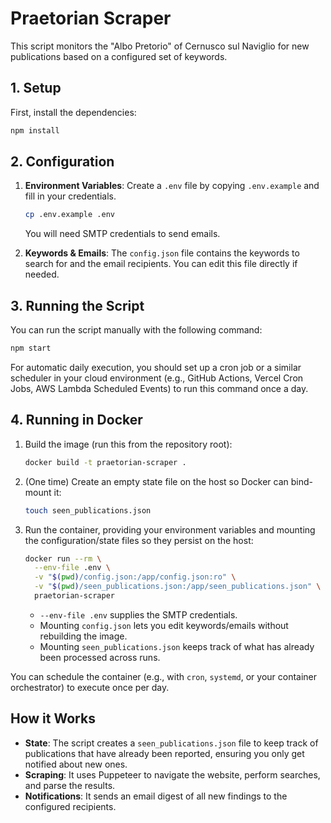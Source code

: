# Praetorian Scraper

This script monitors the "Albo Pretorio" of Cernusco sul Naviglio for new publications based on a configured set of keywords.

## 1. Setup

First, install the dependencies:

```bash
npm install
```

## 2. Configuration

1.  **Environment Variables**: Create a `.env` file by copying `.env.example` and fill in your credentials.
    ```bash
    cp .env.example .env
    ```
    You will need SMTP credentials to send emails.

2.  **Keywords & Emails**: The `config.json` file contains the keywords to search for and the email recipients. You can edit this file directly if needed.

## 3. Running the Script

You can run the script manually with the following command:

```bash
npm start
```

For automatic daily execution, you should set up a cron job or a similar scheduler in your cloud environment (e.g., GitHub Actions, Vercel Cron Jobs, AWS Lambda Scheduled Events) to run this command once a day.

## 4. Running in Docker

1. Build the image (run this from the repository root):

   ```bash
   docker build -t praetorian-scraper .
   ```

2. (One time) Create an empty state file on the host so Docker can bind-mount it:

   ```bash
   touch seen_publications.json
   ```

3. Run the container, providing your environment variables and mounting the configuration/state files so they persist on the host:

   ```bash
   docker run --rm \
     --env-file .env \
     -v "$(pwd)/config.json:/app/config.json:ro" \
     -v "$(pwd)/seen_publications.json:/app/seen_publications.json" \
     praetorian-scraper
   ```

   - `--env-file .env` supplies the SMTP credentials.
   - Mounting `config.json` lets you edit keywords/emails without rebuilding the image.
   - Mounting `seen_publications.json` keeps track of what has already been processed across runs.

You can schedule the container (e.g., with `cron`, `systemd`, or your container orchestrator) to execute once per day.

## How it Works

-   **State**: The script creates a `seen_publications.json` file to keep track of publications that have already been reported, ensuring you only get notified about new ones.
-   **Scraping**: It uses Puppeteer to navigate the website, perform searches, and parse the results.
-   **Notifications**: It sends an email digest of all new findings to the configured recipients.
